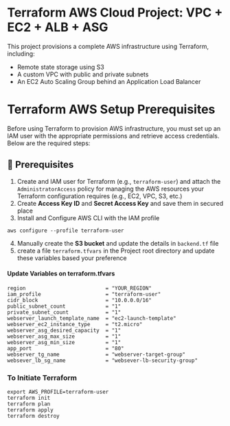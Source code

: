 # Terraform AWS Cloud Project: VPC + EC2 + ALB + ASG
This project provisions a complete AWS infrastructure using Terraform, including:
- Remote state storage using S3
- A custom VPC with public and private subnets
- An EC2 Auto Scaling Group behind an Application Load Balancer

# Terraform AWS Setup Prerequisites
Before using Terraform to provision AWS infrastructure, you must set up an IAM user with the appropriate permissions and retrieve access credentials. Below are the required steps:

## 🚀 Prerequisites
1. Create and IAM user for Terraform (e.g., `terraform-user`) and attach the `AdministratorAccess` policy for managing the AWS resources your Terraform configuration requires (e.g., EC2, VPC, S3, etc.)
2. Create **Access Key ID** and **Secret Access Key** and save them in secured place
3. Install and Configure AWS CLI with the IAM profile
```shell
aws configure --profile terraform-user
```
4. Manually create the **S3 bucket** and update the details in `backend.tf` file 
5. create a file `terraform.tfvars` in the Project root directory and update these variables based your preference
#### Update Variables on terraform.tfvars
```shell
region                          = "YOUR_REGION"
iam_profile                     = "terraform-user"
cidr_block                      = "10.0.0.0/16"
public_subnet_count             = "1"
private_subnet_count            = "1"
webserver_launch_template_name  = "ec2-launch-template"
webserver_ec2_instance_type     = "t2.micro"
webserver_asg_desired_capacity  = "1"
webserver_asg_max_size          = "1"
webserver_asg_min_size          = "1"
app_port                        = "80"
webserver_tg_name               = "webserver-target-group"
websever_lb_sg_name             = "websever-lb-security-group"
```

### To Initiate Terraform
```shell
export AWS_PROFILE=terraform-user
terraform init
terraform plan
terraform apply
terraform destroy
```
